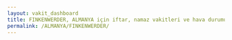 ```yaml
---
layout: vakit_dashboard
title: FINKENWERDER, ALMANYA için iftar, namaz vakitleri ve hava durumu - ilçe/eyalet seç
permalink: /ALMANYA/FINKENWERDER/
---
```


<script type="text/javascript">
  var GLOBAL_COUNTRY = 'ALMANYA';
  var GLOBAL_CITY = 'FINKENWERDER';
  var GLOBAL_STATE = '';
  var lat = 72;
  var lon = 21;
</script>
